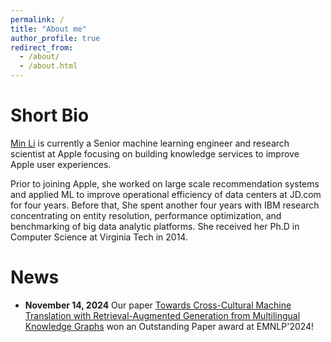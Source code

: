 ```yaml
---
permalink: /
title: "About me"
author_profile: true
redirect_from: 
  - /about/
  - /about.html
---
```



Short Bio
======
[Min Li](https://lm-limin.github.io/files/limin_cv_2024.pdf)  is currently a Senior machine learning engineer and research scientist at Apple focusing on  building knowledge services to improve Apple user experiences. 

Prior to joining Apple, she worked on large scale recommendation systems and applied ML to improve operational efficiency of data centers at JD.com for four years. Before that, She spent another four years with IBM research concentrating on entity resolution, performance optimization, and benchmarking of big data analytic platforms. She received her Ph.D in Computer Science at Virginia Tech in 2014.

News
======

- __November 14, 2024__ Our paper [Towards Cross-Cultural Machine Translation with Retrieval-Augmented Generation from Multilingual Knowledge Graphs](https://t.co/m6Ex3bG8Vc) won an Outstanding Paper award at EMNLP'2024!

